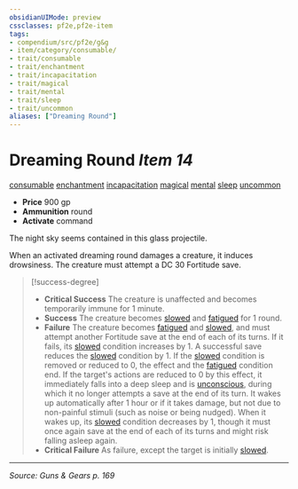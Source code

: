 ```yaml
---
obsidianUIMode: preview
cssclasses: pf2e,pf2e-item
tags:
- compendium/src/pf2e/g&g
- item/category/consumable/
- trait/consumable
- trait/enchantment
- trait/incapacitation
- trait/magical
- trait/mental
- trait/sleep
- trait/uncommon
aliases: ["Dreaming Round"]
---
```

# Dreaming Round *Item 14*  
[consumable](rules/traits/consumable.md "Consumable Item Trait")  [enchantment](rules/traits/enchantment.md "Enchantment School Trait")  [incapacitation](rules/traits/incapacitation.md "Incapacitation Effect Trait")  [magical](rules/traits/magical.md "Magical Item Trait")  [mental](rules/traits/mental.md "Mental Effect Trait")  [sleep](rules/traits/sleep.md "Sleep Effect Trait")  [uncommon](rules/traits/uncommon.md "Uncommon Rarity Trait")  

- **Price** 900 gp
- **Ammunition** round
- **Activate** command

The night sky seems contained in this glass projectile.

When an activated dreaming round damages a creature, it induces drowsiness. The creature must attempt a DC 30 Fortitude save.

> [!success-degree] 
> - **Critical Success** The creature is unaffected and becomes temporarily immune for 1 minute.
> - **Success** The creature becomes [slowed](rules/conditions.md#Slowed) and [fatigued](rules/conditions.md#Fatigued) for 1 round.
> - **Failure** The creature becomes [fatigued](rules/conditions.md#Fatigued) and [slowed](rules/conditions.md#Slowed), and must attempt another Fortitude save at the end of each of its turns. If it fails, its [slowed](rules/conditions.md#Slowed) condition increases by 1. A successful save reduces the [slowed](rules/conditions.md#Slowed) condition by 1. If the [slowed](rules/conditions.md#Slowed) condition is removed or reduced to 0, the effect and the [fatigued](rules/conditions.md#Fatigued) condition end. If the target's actions are reduced to 0 by this effect, it immediately falls into a deep sleep and is [unconscious](rules/conditions.md#Unconscious), during which it no longer attempts a save at the end of its turn. It wakes up automatically after 1 hour or if it takes damage, but not due to non-painful stimuli (such as noise or being nudged). When it wakes up, its [slowed](rules/conditions.md#Slowed) condition decreases by 1, though it must once again save at the end of each of its turns and might risk falling asleep again.
> - **Critical Failure** As failure, except the target is initially [slowed](rules/conditions.md#Slowed).


---
*Source: Guns & Gears p. 169*